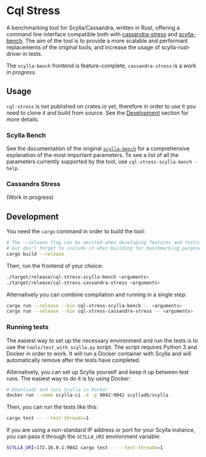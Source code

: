 # Cql Stress

A benchmarking tool for Scylla/Cassandra, written in Rust, offering a command line interface compatible both with [cassandra-stress](https://cassandra.apache.org/doc/latest/cassandra/tools/cassandra_stress.html) and [scylla-bench](https://github.com/scylladb/scylla-bench/).
The aim of the tool is to provide a more scalable and performant replacements of the original tools, and increase the usage of scylla-rust-driver in tests.

The `scylla-bench` frontend is feature-complete, `cassandra-stress` is a _work in progress_.

## Usage

`cql-stress` is not published on crates.io yet, therefore in order to use it you need to clone it and build from source.
See the [Development](#development) section for more details.

### Scylla Bench

See the documentation of the original [`scylla-bench`](https://github.com/scylladb/scylla-bench/blob/master/README.md#usage) for a comprehensive explanation of the most important parameters.
To see a list of all the parameters currently supported by the tool, use `cql-stress-scylla-bench -help`.

### Cassandra Stress

(Work in progress)

## Development

You need the `cargo` command in order to build the tool:

```bash
# The --release flag can be omitted when developing features and testing them,
# but don't forget to include it when building for benchmarking purposes
cargo build --release
```

Then, run the frontend of your choice:

```bash
./target/release/cql-stress-scylla-bench <arguments>
./target/release/cql-stress-cassandra-stress <arguments>
```

Alternatively you can combine compilation and running in a single step:

```bash
cargo run --release --bin cql-stress-scylla-bench -- <arguments>
cargo run --release --bin cql-stress-cassandra-stress -- <arguments>
```

### Running tests

The easiest way to set up the necessary environment and run the tests is to use the `tools/test_with_scylla.py` script.
The script requires Python 3 and Docker in order to work.
It will run a Docker container with Scylla and will automatically remove after the tests have completed.

Alternatively, you can set up Scylla yourself and keep it up between test runs. The easiest way to do it is by using Docker:

```bash
# Downloads and runs Scylla in Docker
docker run --name scylla-ci -d -p 9042:9042 scylladb/scylla
```

Then, you can run the tests like this:

```bash
cargo test -- --test-threads=1
```

If you are using a non-standard IP address or port for your Scylla instance, you can pass it through the `SCYLLA_URI` environment variable:

```bash
SCYLLA_URI=172.16.0.1:9042 cargo test -- --test-threads=1
```
